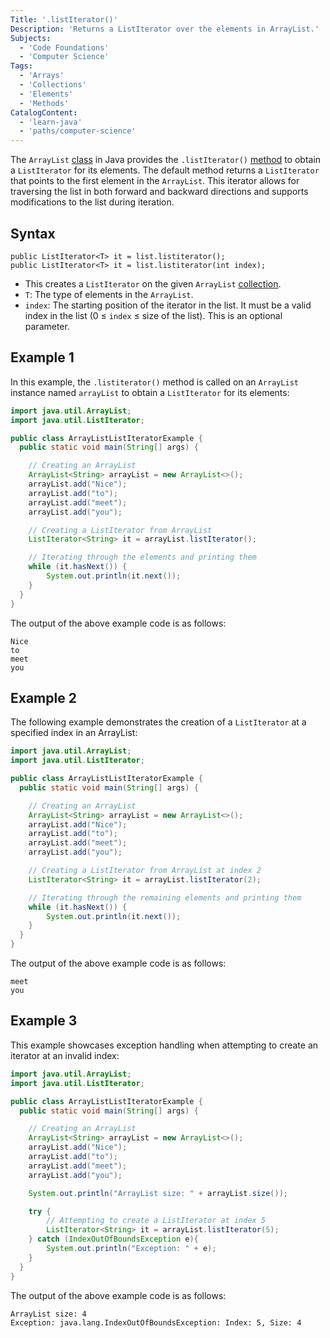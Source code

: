 ```yaml
---
Title: '.listIterator()'
Description: 'Returns a ListIterator over the elements in ArrayList.'
Subjects:
  - 'Code Foundations'
  - 'Computer Science'
Tags:
  - 'Arrays'
  - 'Collections'
  - 'Elements'
  - 'Methods'
CatalogContent:
  - 'learn-java'
  - 'paths/computer-science'
---
```


The `ArrayList` [class](https://www.codecademy.com/resources/docs/java/classes) in Java provides the `.listIterator()` [method](https://www.codecademy.com/resources/docs/java/methods) to obtain a `ListIterator` for its elements. The default method returns a `ListIterator` that points to the first element in the `ArrayList`. This iterator allows for traversing the list in both forward and backward directions and supports modifications to the list during iteration.

## Syntax

```pseudo
public ListIterator<T> it = list.listiterator();
public ListIterator<T> it = list.listiterator(int index);
```

- This creates a `ListIterator` on the given `ArrayList` [collection](https://www.codecademy.com/resources/docs/java/collection).
- `T`: The type of elements in the `ArrayList`.
- `index`: The starting position of the iterator in the list. It must be a valid index in the list (0 ≤ `index` ≤ size of the list). This is an optional parameter.

## Example 1

In this example, the `.listiterator()` method is called on an `ArrayList` instance named `arrayList` to obtain a `ListIterator` for its elements:

```java
import java.util.ArrayList;
import java.util.ListIterator;

public class ArrayListListIteratorExample {
  public static void main(String[] args) {

    // Creating an ArrayList
    ArrayList<String> arrayList = new ArrayList<>();
    arrayList.add("Nice");
    arrayList.add("to");
    arrayList.add("meet");
    arrayList.add("you");

    // Creating a ListIterator from ArrayList
    ListIterator<String> it = arrayList.listIterator();

    // Iterating through the elements and printing them
    while (it.hasNext()) {
        System.out.println(it.next());
    }
  }
}
```

The output of the above example code is as follows:

```shell
Nice
to
meet
you
```

## Example 2

The following example demonstrates the creation of a `ListIterator` at a specified index in an ArrayList:

```java
import java.util.ArrayList;
import java.util.ListIterator;

public class ArrayListListIteratorExample {
  public static void main(String[] args) {

    // Creating an ArrayList
    ArrayList<String> arrayList = new ArrayList<>();
    arrayList.add("Nice");
    arrayList.add("to");
    arrayList.add("meet");
    arrayList.add("you");

    // Creating a ListIterator from ArrayList at index 2
    ListIterator<String> it = arrayList.listIterator(2);

    // Iterating through the remaining elements and printing them
    while (it.hasNext()) {
        System.out.println(it.next());
    }
  }
}
```

The output of the above example code is as follows:

```shell
meet
you
```

## Example 3

This example showcases exception handling when attempting to create an iterator at an invalid index:

```java
import java.util.ArrayList;
import java.util.ListIterator;

public class ArrayListListIteratorExample {
  public static void main(String[] args) {

    // Creating an ArrayList
    ArrayList<String> arrayList = new ArrayList<>();
    arrayList.add("Nice");
    arrayList.add("to");
    arrayList.add("meet");
    arrayList.add("you");

    System.out.println("ArrayList size: " + arrayList.size());

    try {
        // Attempting to create a ListIterator at index 5
        ListIterator<String> it = arrayList.listIterator(5);
    } catch (IndexOutOfBoundsException e){
        System.out.println("Exception: " + e);
    }
  }
}
```

The output of the above example code is as follows:

```shell
ArrayList size: 4
Exception: java.lang.IndexOutOfBoundsException: Index: 5, Size: 4
```

